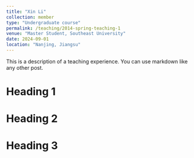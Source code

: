 ```yaml
---
title: "Xin Li"
collection: member
type: "Undergraduate course"
permalink: /teaching/2014-spring-teaching-1
venue: "Master Student, Southeast University"
date: 2024-09-01
location: "Nanjing, Jiangsu"
---
```


This is a description of a teaching experience. You can use markdown like any other post.

Heading 1
======

Heading 2
======

Heading 3
======
